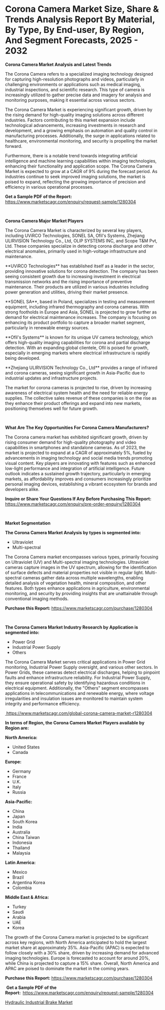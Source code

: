 <p><h1>Corona Camera Market Size, Share & Trends Analysis Report By Material, By Type, By End-user, By Region, And Segment Forecasts, 2025 - 2032</h1></p><p><strong>Corona Camera Market Analysis and Latest Trends</strong></p>
<p><p>The Corona Camera refers to a specialized imaging technology designed for capturing high-resolution photographs and videos, particularly in challenging environments or applications such as medical imaging, industrial inspections, and scientific research. This type of camera is increasingly utilized to gather precise data and imagery for analysis and monitoring purposes, making it essential across various sectors.</p><p>The Corona Camera Market is experiencing significant growth, driven by the rising demand for high-quality imaging solutions across different industries. Factors contributing to this market expansion include technological advancements, increasing investments in research and development, and a growing emphasis on automation and quality control in manufacturing processes. Additionally, the surge in applications related to healthcare, environmental monitoring, and security is propelling the market forward.</p><p>Furthermore, there is a notable trend towards integrating artificial intelligence and machine learning capabilities within imaging technologies, enhancing their functionality and application scope. The Corona Camera Market is expected to grow at a CAGR of 9% during the forecast period. As industries continue to seek improved imaging solutions, the market is poised to expand, reflecting the growing importance of precision and efficiency in various operational processes.</p></p>
<p><strong>Get a Sample PDF of the Report:&nbsp;</strong> <a href="https://www.marketscagr.com/enquiry/request-sample/1280304?utm_campaign=1126&utm_medium=2&utm_source=Github&utm_content=ia&utm_term=24032025&utm_id=corona-camera">https://www.marketscagr.com/enquiry/request-sample/1280304</a></p>
<p>&nbsp;</p>
<p><strong>Corona Camera Major Market Players</strong></p>
<p><p>The Corona Camera Market is characterized by several key players, including UViRCO Technologies, SONEL SA, Ofil's Systems, Zhejiang ULIRVISION Technology Co., Ltd, OLIP SYSTEMS INC, and Scope T&M Pvt, Ltd. These companies specialize in detecting corona discharge and other electrical anomalies, primarily used in high-voltage infrastructure and maintenance.</p><p>**UViRCO Technologies** has established itself as a leader in the sector, providing innovative solutions for corona detection. The company has been seeing consistent growth due to increasing investment in electrical transmission networks and the rising importance of preventive maintenance. Their products are utilized in various industries including power generation and utilities, driving their market presence.</p><p>**SONEL SA**, based in Poland, specializes in testing and measurement equipment, including infrared thermography and corona cameras. With strong footholds in Europe and Asia, SONEL is projected to grow further as demand for electrical maintenance increases. The company is focusing on enhancing its product portfolio to capture a broader market segment, particularly in renewable energy sources.</p><p>**Ofil's Systems** is known for its unique UV camera technology, which offers high-quality imaging capabilities for corona and partial discharge detection. With an expanding global clientele, Ofil is poised for growth, especially in emerging markets where electrical infrastructure is rapidly being developed.</p><p>**Zhejiang ULIRVISION Technology Co., Ltd** provides a range of infrared and corona cameras, seeing significant growth in Asia-Pacific due to industrial updates and infrastructure projects. </p><p>The market for corona cameras is projected to rise, driven by increasing awareness of electrical system health and the need for reliable energy supplies. The collective sales revenue of these companies is on the rise as they enhance their product offerings and expand into new markets, positioning themselves well for future growth.</p></p>
<p>&nbsp;</p>
<p><strong>What Are The Key Opportunities For Corona Camera Manufacturers?</strong></p>
<p><p>The Corona camera market has exhibited significant growth, driven by rising consumer demand for high-quality photography and video capabilities in smartphones and standalone cameras. As of 2023, the market is projected to expand at a CAGR of approximately 5%, fueled by advancements in imaging technology and social media trends promoting visual content. Key players are innovating with features such as enhanced low-light performance and integration of artificial intelligence. Future outlook indicates a sustained growth trajectory, particularly in emerging markets, as affordability improves and consumers increasingly prioritize personal imaging devices, establishing a vibrant ecosystem for brands and developers alike.</p></p>
<p><strong>Inquire or Share Your Questions If Any Before Purchasing This Report:</strong> <a href="https://www.marketscagr.com/enquiry/pre-order-enquiry/1280304?utm_campaign=1126&utm_medium=2&utm_source=Github&utm_content=ia&utm_term=24032025&utm_id=corona-camera">https://www.marketscagr.com/enquiry/pre-order-enquiry/1280304</a></p>
<p>&nbsp;</p>
<p><strong>Market Segmentation</strong></p>
<p><strong>The Corona Camera Market Analysis by types is segmented into:</strong></p>
<p><ul><li>Ultraviolet</li><li>Multi-spectral</li></ul></p>
<p><p>The Corona Camera market encompasses various types, primarily focusing on Ultraviolet (UV) and Multi-spectral imaging technologies. Ultraviolet cameras capture images in the UV spectrum, allowing for the identification of surface defects and material properties not visible in regular light. Multi-spectral cameras gather data across multiple wavelengths, enabling detailed analysis of vegetation health, mineral composition, and other features. Both types enhance applications in agriculture, environmental monitoring, and security by providing insights that are unattainable through conventional imaging methods.</p></p>
<p><strong>Purchase this Report:&nbsp;</strong><a href="https://www.marketscagr.com/purchase/1280304?utm_campaign=1126&utm_medium=2&utm_source=Github&utm_content=ia&utm_term=24032025&utm_id=corona-camera">https://www.marketscagr.com/purchase/1280304</a></p>
<p>&nbsp;</p>
<p><strong>The Corona Camera Market Industry Research by Application is segmented into:</strong></p>
<p><ul><li>Power Grid</li><li>Industrial Power Supply</li><li>Others</li></ul></p>
<p><p>The Corona Camera Market serves critical applications in Power Grid monitoring, Industrial Power Supply oversight, and various other sectors. In Power Grids, these cameras detect electrical discharges, helping to pinpoint faults and enhance infrastructure reliability. For Industrial Power Supply, they ensure operational safety by identifying hazardous conditions in electrical equipment. Additionally, the "Others" segment encompasses applications in telecommunications and renewable energy, where voltage irregularities and insulation issues are monitored to maintain system integrity and performance efficiency.</p></p>
<p><a href="https://www.marketscagr.com/global-corona-camera-market-r1280304?utm_campaign=1126&utm_medium=2&utm_source=Github&utm_content=ia&utm_term=24032025&utm_id=corona-camera">&nbsp;https://www.marketscagr.com/global-corona-camera-market-r1280304</a></p>
<p><strong>In terms of Region, the Corona Camera Market Players available by Region are:</strong></p>
<p>
    <p> <strong> North America: </strong>
        <ul>
            <li>United States</li>
            <li>Canada</li>
        </ul>
        </p> 
    <p> <strong> Europe: </strong>
        <ul>
            <li>Germany</li>
            <li>France</li>
            <li>U.K.</li>
            <li>Italy</li>
            <li>Russia</li>
        </ul>
        </p> 
    <p> <strong> Asia-Pacific: </strong>
        <ul>
            <li>China</li>
            <li>Japan</li>
            <li>South Korea</li>
            <li>India</li>
            <li>Australia</li>
            <li>China Taiwan</li>
            <li>Indonesia</li>
            <li>Thailand</li>
            <li>Malaysia</li>
        </ul>
        </p> 
    <p> <strong> Latin America: </strong>
        <ul>
            <li>Mexico</li>
            <li>Brazil</li>
            <li>Argentina Korea</li>
            <li>Colombia</li>
        </ul>
        </p> 
    <p> <strong> Middle East & Africa: </strong>
        <ul>
            <li>Turkey</li>
            <li>Saudi</li>
            <li>Arabia</li>
            <li>UAE</li>
            <li>Korea</li>
        </ul>
    </p>
    </p>
<p><p>The growth of the Corona Camera market is projected to be significant across key regions, with North America anticipated to hold the largest market share at approximately 35%. Asia-Pacific (APAC) is expected to follow closely with a 30% share, driven by increasing demand for advanced imaging technologies. Europe is forecasted to account for around 20%, while China is projected to capture a 15% share. Overall, North America and APAC are poised to dominate the market in the coming years.</p></p>
<p><strong>Purchase this Report: </strong><a href="https://www.marketscagr.com/purchase/1280304?utm_campaign=1126&utm_medium=2&utm_source=Github&utm_content=ia&utm_term=24032025&utm_id=corona-camera">https://www.marketscagr.com/purchase/1280304</a></p>
<p>&nbsp;<strong>Get a Sample PDF of the Report:&nbsp;&nbsp;</strong><a href="https://www.marketscagr.com/enquiry/request-sample/1280304?utm_campaign=1126&utm_medium=2&utm_source=Github&utm_content=ia&utm_term=24032025&utm_id=corona-camera">https://www.marketscagr.com/enquiry/request-sample/1280304</a></p>
<p><strong></strong></p>
<p><p><a href="https://github.com/julyju69/Market-Research-Report-List-6/blob/main/hydraulic-industrial-brake-market.md?utm_campaign=1126&utm_medium=2&utm_source=Github&utm_content=ia&utm_term=24032025&utm_id=corona-camera">Hydraulic Industrial Brake Market</a></p></p>